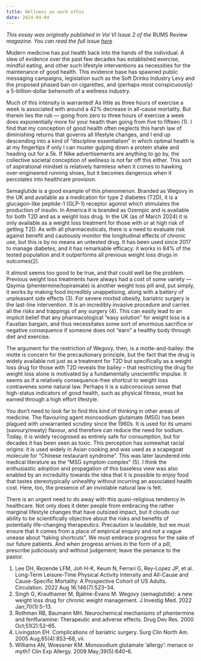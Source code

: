 ```yaml
---
title: Wellness as work ethic
date: 2024-04-04
---
```


*This essay was originally published in Vol VI Issue 2 of the* RUMS Review *magazine. You can read the full issue [here](https://online.fliphtml5.com/plvos/ywhu/#p=35)*

Modern medicine has put health back into the hands of the individual. A slew of evidence over the past few decades has established exercise, mindful eating, and other such lifestyle interventions as necessities for the maintenance of good health. This evidence base has spawned public messaging campaigns, legislation such as the Soft Drinks Industry Levy and the proposed phased ban on cigarettes, and (perhaps most conspicuously) a 5-billion-dollar behemoth of a wellness industry. 

Much of this intensity is warranted! As little as three hours of exercise a week is associated with around a 42% decrease in all-cause mortality. But therein lies the rub — going from zero to three hours of exercise a week does exponentially more for your health than going from five to fifteen (1). I find that my conception of good health often neglects this harsh law of diminishing returns that governs all lifestyle changes, and I end up descending into a kind of “discipline essentialism” in which optimal health is at my fingertips if only I can muster gulping down a protein shake and heading out for a 5k. If Nike advertisements are anything to go by, the collective societal conception of wellness is not far off this either. This sort of aspirational mindset is relatively harmless when it comes to hawking over-engineered running shoes, but it becomes dangerous when it percolates into healthcare provision.

Semaglutide is a good example of this phenomenon. Branded as Wegovy in the UK and available as a medication for type 2 diabetes (T2D), it is a glucagon-like peptide-1 (GLP-1) receptor agonist which stimulates the production of insulin. In America it is branded as Ozempic and is available for both T2D and as a weight loss drug. In the UK (as of March 2024) it is only available as a weight loss treatment for those with or at high risk of getting T2D. As with all pharmaceuticals, there is a need to evaluate risk against benefit and cautiously monitor the longitudinal effects of chronic use, but this is by no means an untested drug. It has been used since 2017 to manage diabetes, and it has remarkable efficacy: it works in 84% of the tested population and it outperforms all previous weight loss drugs in outcomes(2). 

It almost seems too good to be true, and that could well be the problem. Previous weight loss treatments have always had a cost of some variety — Qsymia (phentermine/topiramate) is another weight loss pill and, put simply, it works by making food incredibly unappetising, along with a battery of unpleasant side effects (3). For severe morbid obesity, bariatric surgery is the last-line intervention. It is an incredibly invasive procedure and carries all the risks and trappings of any surgery (4). This can easily lead to an implicit belief that any pharmacological “easy solution” for weight loss is a Faustian bargain, and thus necessitates some sort of enormous sacrifice or negative consequence if someone does not “earn” a healthy body through diet and exercise.

The argument for the restriction of Wegovy, then, is a motte-and-bailey: the motte is concern for the precautionary principle, but the fact that the drug is widely available not just as a treatment for T2D but specifically as a weight loss drug for those with T2D reveals the bailey – that restricting the drug for weight loss alone is motivated by a fundamentally unscientific impulse. It seems as if a relatively consequence-free shortcut to weight loss contravenes some natural law. Perhaps it is a subconscious sense that high-status indicators of good health, such as physical fitness, must be earned through a high effort lifestyle.

You don’t need to look far to find this kind of thinking in other areas of medicine. The flavouring agent monosodium glutamate (MSG) has been plagued with unwarranted scrutiny since the 1960s. It is used for its umami (savoury/meaty) flavour, and therefore can reduce the need for sodium. Today, it is widely recognised as entirely safe for consumption, but for decades it has been seen as toxic. This perception has somewhat racial origins: it is used widely in Asian cooking and was used as a scapegoat molecule for “Chinese restaurant syndrome”. This was later laundered into medical literature as the “MSG symptom complex” (5). I think the enthusiastic adoption and propagation of this baseless view was also enabled by an incredulity towards the idea that it is possible to enjoy food that tastes stereotypically unhealthy without incurring an associated health cost. Here, too, the presence of an inviolable natural law is felt. 

There is an urgent need to do away with this quasi-religious tendency in healthcare. Not only does it deter people from embracing the rather marginal lifestyle changes that have outsized impact, but it clouds our ability to be scientifically objective about the risks and benefits of potentially life-changing therapeutics. Precaution is laudable, but we must ensure that it comes from a place of empirical enquiry and not a vague unease about “taking shortcuts”. We must embrace progress for the sake of our future patients. And when progress arrives in the form of a pill, prescribe judiciously and without judgement; leave the penance to the pastor.


1. Lee DH, Rezende LFM, Joh H-K, Keum N, Ferrari G, Rey-Lopez JP, et al. Long-Term Leisure-Time Physical Activity Intensity and All-Cause and Cause-Specific Mortality: A Prospective Cohort of US Adults. Circulation. 2022 Aug 16;146(7):523–34.
2. Singh G, Krauthamer M, Bjalme-Evans M. Wegovy (semaglutide): a new weight loss drug for chronic weight management. J Investig Med. 2022 Jan;70(1):5–13.
3. Rothman RB, Baumann MH. Neurochemical mechanisms of phentermine and fenfluramine: Therapeutic and adverse effects. Drug Dev Res. 2000 Oct;51(2):52–65.
4. Livingston EH. Complications of bariatric surgery. Surg Clin North Am. 2005 Aug;85(4):853–68, vii.
5. Williams AN, Woessner KM. Monosodium glutamate ‘allergy’: menace or myth? Clin Exp Allergy. 2009 May;39(5):640–6.
